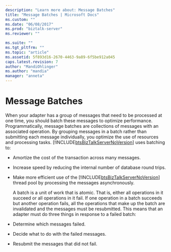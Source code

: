 ```yaml
---
description: "Learn more about: Message Batches"
title: "Message Batches | Microsoft Docs"
ms.custom: ""
ms.date: "06/08/2017"
ms.prod: "biztalk-server"
ms.reviewer: ""

ms.suite: ""
ms.tgt_pltfrm: ""
ms.topic: "article"
ms.assetid: 5f893d16-2670-4463-9a89-6f5be912a045
caps.latest.revision: 7
author: "MandiOhlinger"
ms.author: "mandia"
manager: "anneta"
---
```

# Message Batches
When your adapter has a group of messages that need to be processed at one time, you should batch these messages to optimize performance. Programmatically, message batches are collections of messages with an associated operation. By grouping messages in a batch rather than submitting each message individually, you optimize the use of resources and processing tasks. [!INCLUDE[btsBizTalkServerNoVersion](../includes/btsbiztalkservernoversion-md.md)] uses batching to:  

- Amortize the cost of the transaction across many messages.  

- Increase speed by reducing the internal number of database round trips.  

- Make more efficient use of the [!INCLUDE[btsBizTalkServerNoVersion](../includes/btsbiztalkservernoversion-md.md)] thread pool by processing the messages asynchronously.  

  A batch is a unit of work that is atomic. That is, either all operations in it succeed or all operations in it fail. If one operation in a batch succeeds but another operation fails, all the operations that make up the batch are invalidated and the messages must be resubmitted. This means that an adapter must do three things in response to a failed batch:  

- Determine which messages failed.  

- Decide what to do with the failed messages.  

- Resubmit the messages that did not fail.
